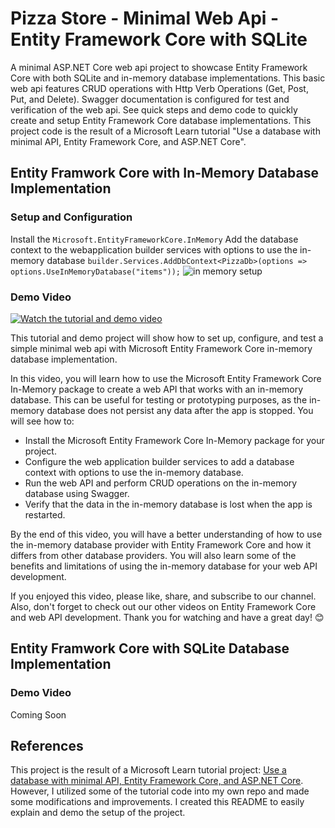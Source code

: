 # Pizza Store - Minimal Web Api - Entity Framework Core with SQLite

A minimal ASP.NET Core web api project to showcase Entity Framework Core with both SQLite and in-memory database implementations. This basic web api features CRUD operations with Http Verb Operations (Get, Post, Put, and Delete). Swagger documentation is configured for test and verification of the web api. See quick steps and demo code to quickly create and setup Entity Framework Core database implementations. This project code is the result of a Microsoft Learn tutorial "Use a database with minimal API, Entity Framework Core, and ASP.NET Core".

## Entity Framwork Core with In-Memory Database Implementation

### Setup and Configuration
Install the ```Microsoft.EntityFrameworkCore.InMemory```
Add the database context to the webapplication builder services with options to use the in-memory database
``` builder.Services.AddDbContext<PizzaDb>(options => options.UseInMemoryDatabase("items")); ```
![in memory setup](/images/in-memory-setup.jpg)

### Demo Video

[![Watch the tutorial and demo video](/images/InMemoryImplementationTitle.jpg)](https://www.youtube.com/watch?v=RvzGf3Ci4us "Entity Framework Core In-Memory Database Implementation")

This tutorial and demo project will show how to set up, configure, and test a simple minimal web api with Microsoft Entity Framework Core in-memory database implementation.

In this video, you will learn how to use the Microsoft Entity Framework Core In-Memory package to create a web API that works with an in-memory database. This can be useful for testing or prototyping purposes, as the in-memory database does not persist any data after the app is stopped. You will see how to:

- Install the Microsoft Entity Framework Core In-Memory package for your project.
- Configure the web application builder services to add a database context with options to use the in-memory database.
- Run the web API and perform CRUD operations on the in-memory database using Swagger.
- Verify that the data in the in-memory database is lost when the app is restarted.

By the end of this video, you will have a better understanding of how to use the in-memory database provider with Entity Framework Core and how it differs from other database providers. You will also learn some of the benefits and limitations of using the in-memory database for your web API development.

If you enjoyed this video, please like, share, and subscribe to our channel. Also, don't forget to check out our other videos on Entity Framework Core and web API development. Thank you for watching and have a great day! 😊

## Entity Framwork Core with SQLite Database Implementation

### Demo Video

Coming Soon

## References

This project is the result of a Microsoft Learn tutorial project: [Use a database with minimal API, Entity Framework Core, and ASP.NET Core](https://learn.microsoft.com/en-us/training/modules/build-web-api-minimal-database/). However, I utilized some of the tutorial code into my own repo and made some modifications and improvements. I created this README to easily explain and demo the setup of the project.
